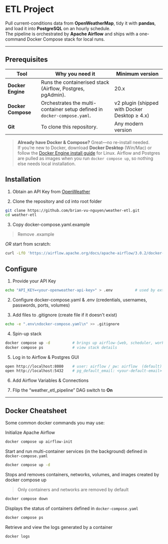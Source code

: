 # ETL Project

Pull current-conditions data from **OpenWeatherMap**, tidy it with **pandas**, and load it into **PostgreSQL** on an hourly schedule.  
The pipeline is orchestrated by **Apache Airflow** and ships with a one-command Docker Compose stack for local runs.

---

## Prerequisites

| Tool | Why you need it | Minimum version |
|------|-----------------|-----------------|
| **Docker Engine** | Runs the containerised stack (Airflow, Postgres, pgAdmin). | 20.x |
| **Docker Compose** | Orchestrates the multi-container setup defined in `docker-compose.yaml`. | v2 plugin (shipped with Docker Desktop ≥ 4.x) |
| **Git** | To clone this repository. | Any modern version |

> **Already have Docker & Compose?** Great—no re-install needed.  
> If you’re new to Docker, download **Docker Desktop** (Win/Mac) or follow the [Docker Engine install guide](https://docs.docker.com/engine/install/) for Linux. Airflow and Postgres are pulled as images when you run `docker compose up`, so nothing else needs local installation.


## Installation

1. Obtain an API Key from [OpenWeather](https://openweathermap.org/)

2. Clone the repository and cd into root folder
```bash
git clone https://github.com/brian-vu-nguyen/weather-etl.git
cd weather-etl
```

3. Copy docker-compose.yaml.example
> Remove .example

*OR* start from scratch:
``` bash
curl -LfO 'https://airflow.apache.org/docs/apache-airflow/3.0.2/docker-compose.yaml' 
```


## Configure
1. Provide your API Key
```bash
echo "API_KEY=<your-openweather-api-key>" > .env          # used by extract.py
```

2. Configure docker-compose.yaml & .env (credentials, usernames, passwords, ports, volumes)

3. Add files to .gitignore (create file if it doesn't exist)
```bash
echo -e ".env\ndocker-compose.yaml\n" >> .gitignore
```

4. Spin-up stack
```bash
docker compose up -d          # brings up airflow-{web, scheduler, worker}, postgres, pgadmin
docker compose ps             # view stack details
```

5. Log in to Airflow & Postgres GUI
```bash
open http://localhost:8080    # user: airflow / pw: airflow  (default)
open http://localhost:5432    # pg_default_email: <your-default-email> / pg_default_pw: <your-default-pw>
```

6. Add Airflow Variables & Connections 

7. Flip the “weather_etl_pipeline” DAG switch to **On**

---

## Docker Cheatsheet

Some common docker commands you may use:

Initialize Apache Airflow
```bash
docker compose up airflow-init
```

Start and run multi-container services (in the background) defined in `docker-compose.yaml`
```bash
docker compose up -d
```

Stops and removes containers, networks, volumes, and images created by docker compose up
>Only containers and networks are removed by default
```bash
docker compose down
```

Displays the status of containers defined in `docker-compose.yaml`
```bash
docker compose ps
```

Retrieve and view the logs generated by a container
```bash
docker logs
```